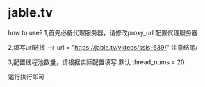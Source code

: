 # jable.tv
how to use?
1,首先必备代理服务器，请修改proxy_url 配置代理服务器

2,填写url链接 --> url = "https://jable.tv/videos/ssis-639/"  注意结尾/

3,配置线程池数量，请根据实际配置填写 默认 thread_nums = 20

运行执行即可
